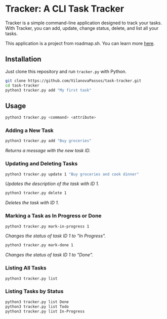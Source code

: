 # Tracker: A CLI Task Tracker

Tracker is a simple command-line application designed to track your tasks.
With Tracker, you can add, update, change status, delete, and list all your tasks.

This application is a project from roadmap.sh. You can learn more [here](https://roadmap.sh/projects/task-tracker).

## Installation
Just clone this repository and run `tracker.py` with Python.

```sh
git clone https://github.com/VilanovaPassos/task-tracker.git
cd task-tracker
python3 tracker.py add "My first task"
```

## Usage
```sh
python3 tracker.py <command> <attribute>
```

### Adding a New Task
```sh
python3 tracker.py add "Buy groceries"
```
*Returns a message with the new task ID.*

### Updating and Deleting Tasks
```sh
python3 tracker.py update 1 "Buy groceries and cook dinner"
```
*Updates the description of the task with ID 1.*

```sh
python3 tracker.py delete 1
```
*Deletes the task with ID 1.*

### Marking a Task as In Progress or Done
```sh
python3 tracker.py mark-in-progress 1
```
*Changes the status of task ID 1 to "In Progress".*

```sh
python3 tracker.py mark-done 1
```
*Changes the status of task ID 1 to "Done".*

### Listing All Tasks
```sh
python3 tracker.py list
```

### Listing Tasks by Status
```sh
python3 tracker.py list Done
python3 tracker.py list Todo
python3 tracker.py list In-Progress